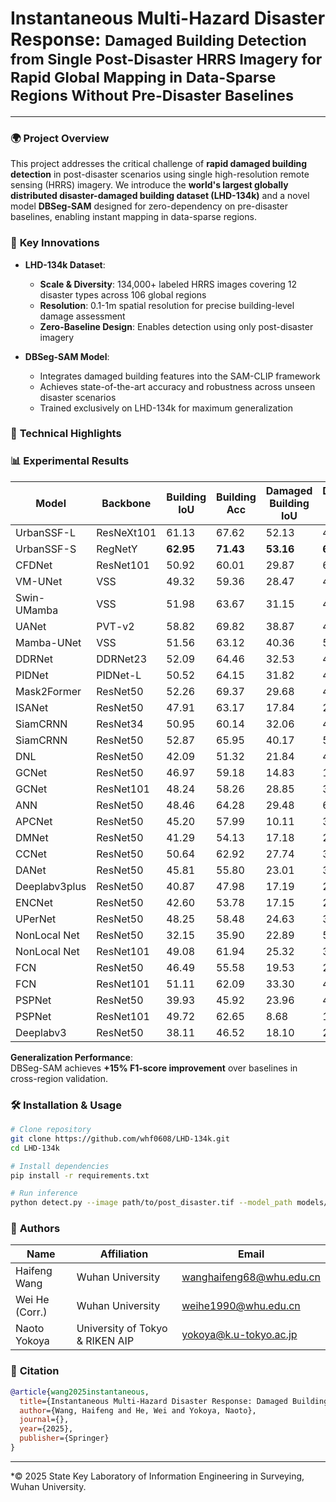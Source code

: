 # Instantaneous Multi-Hazard Disaster Response: <small>Damaged Building Detection from Single Post-Disaster HRRS Imagery for Rapid Global Mapping in Data-Sparse Regions Without Pre-Disaster Baselines</small>  



---

### 🌍 **Project Overview**
This project addresses the critical challenge of **rapid damaged building detection** in post-disaster scenarios using single high-resolution remote sensing (HRRS) imagery. We introduce the **world's largest globally distributed disaster-damaged building dataset (LHD-134k)** and a novel model **DBSeg-SAM** designed for zero-dependency on pre-disaster baselines, enabling instant mapping in data-sparse regions.

### 📌 **Key Innovations**
- **LHD-134k Dataset**:
  - **Scale & Diversity**: 134,000+ labeled HRRS images covering 12 disaster types across 106 global regions
  - **Resolution**: 0.1-1m spatial resolution for precise building-level damage assessment
  - **Zero-Baseline Design**: Enables detection using only post-disaster imagery

- **DBSeg-SAM Model**:
  - Integrates damaged building features into the SAM-CLIP framework
  - Achieves state-of-the-art accuracy and robustness across unseen disaster scenarios
  - Trained exclusively on LHD-134k for maximum generalization

### 🔬 **Technical Highlights**


### 📊 **Experimental Results**
| Model | Backbone | Building IoU | Building Acc | Damaged Building IoU | Damaged Building Acc | aAcc | mIoU | mAcc |
|-------|----------|-------------|--------------|----------------------|----------------------|------|------|------|
| UrbanSSF-L | ResNeXt101 | 61.13 | 67.62 | 52.13 | 49.53 | **95.10** | **67.20** | **77.90** |
| UrbanSSF-S | RegNetY | **62.95** | **71.43** | **53.16** | **68.14** | 94.90 | 65.60 | 77.48 |
| CFDNet | ResNet101 | 50.92 | 60.01 | 29.87 | 62.07 | 90.68 | 51.33 | 62.83 |
| VM-UNet | VSS | 49.32 | 59.36 | 28.47 | 43.59 | 91.03 | 58.18 | 69.70 |
| Swin-UMamba | VSS | 51.98 | 63.67 | 31.15 | 47.16 | 90.15 | 59.40 | 70.21 |
| UANet | PVT-v2 | 58.82 | 69.82 | 38.87 | 41.24 | 94.02 | 64.45 | 75.97 |
| Mamba-UNet | VSS | 51.56 | 63.12 | 40.36 | 54.63 | **95.64** | 63.70 | 74.85 |
| DDRNet | DDRNet23 | 52.09 | 64.46 | 32.53 | 45.40 | 93.41 | 46.68 | 54.15 |
| PIDNet | PIDNet-L | 50.52 | 64.15 | 31.82 | 48.48 | 92.93 | 46.72 | 56.27 |
| Mask2Former | ResNet50 | 52.26 | 69.37 | 29.68 | 42.47 | 93.04 | 50.01 | 60.60 |
| ISANet | ResNet50 | 47.91 | 63.17 | 17.84 | 20.53 | 92.48 | 40.18 | 55.82 |
| SiamCRNN | ResNet34 | 50.95 | 60.14 | 32.06 | 44.16 | 92.74 | 48.84 | 59.63 |
| SiamCRNN | ResNet50 | 52.87 | 65.95 | 40.17 | 56.15 | 93.51 | 52.80 | 64.46 |
| DNL | ResNet50 | 42.09 | 51.32 | 21.84 | 46.72 | 91.79 | 38.96 | 48.72 |
| GCNet | ResNet50 | 46.97 | 59.18 | 14.83 | 16.03 | 92.67 | 38.57 | 43.15 |
| GCNet | ResNet101 | 48.24 | 58.26 | 28.85 | 36.18 | 93.11 | 43.29 | 48.86 |
| ANN | ResNet50 | 48.46 | 64.28 | 29.48 | 62.19 | 92.09 | 43.70 | 56.95 |
| APCNet | ResNet50 | 45.20 | 57.99 | 10.11 | 34.68 | 91.96 | 48.91 | 62.79 |
| DMNet | ResNet50 | 41.29 | 54.13 | 17.18 | 24.90 | 91.53 | 37.48 | 43.89 |
| CCNet | ResNet50 | 50.64 | 62.92 | 27.74 | 35.23 | 93.21 | 42.97 | 48.99 |
| DANet | ResNet50 | 45.81 | 55.80 | 23.01 | 35.33 | 92.50 | 43.05 | 51.37 |
| Deeplabv3plus | ResNet50 | 40.87 | 47.98 | 17.19 | 23.36 | 92.20 | 38.41 | 43.41 |
| ENCNet | ResNet50 | 42.60 | 53.78 | 17.15 | 26.26 | 91.94 | 37.92 | 77.27 |
| UPerNet | ResNet50 | 48.25 | 58.48 | 24.63 | 34.20 | 92.88 | 45.37 | 54.21 |
| NonLocal Net | ResNet50 | 32.15 | 35.90 | 22.89 | 51.34 | 91.20 | 36.82 | 46.47 |
| NonLocal Net | ResNet101 | 49.08 | 61.94 | 25.32 | 39.31 | 92.73 | 42.60 | 50.50 |
| FCN | ResNet50 | 46.49 | 55.58 | 19.53 | 22.63 | 92.94 | 39.71 | 44.06 |
| FCN | ResNet101 | 51.11 | 62.09 | 33.30 | 41.39 | 93.43 | 45.24 | 51.14 |
| PSPNet | ResNet50 | 39.93 | 45.92 | 23.96 | 41.52 | 92.09 | 41.17 | 50.04 |
| PSPNet | ResNet101 | 49.72 | 62.65 | 8.68 | 10.08 | 93.71 | 50.38 | 56.63 |
| Deeplabv3 | ResNet50 | 38.11 | 46.52 | 18.10 | 24.90 | 91.67 | 36.95 | 42.24 |

**Generalization Performance**:  
DBSeg-SAM achieves **+15% F1-score improvement** over baselines in cross-region validation.

### 🛠️ **Installation & Usage**
```bash
# Clone repository
git clone https://github.com/whf0608/LHD-134k.git
cd LHD-134k

# Install dependencies
pip install -r requirements.txt

# Run inference
python detect.py --image path/to/post_disaster.tif --model_path models/dbseg_sam.pth
```

### 👥 **Authors**
| Name                | Affiliation                      | Email                 |
|---------------------|----------------------------------|-----------------------|
| Haifeng Wang         | Wuhan University                | wanghaifeng68@whu.edu.cn |
| Wei He (Corr.)       | Wuhan University                | weihe1990@whu.edu.cn   |
| Naoto Yokoya        | University of Tokyo & RIKEN AIP | yokoya@k.u-tokyo.ac.jp|

### 📜 **Citation**
```bibtex
@article{wang2025instantaneous,
  title={Instantaneous Multi-Hazard Disaster Response: Damaged Building Detection from Single Post-Disaster HRRS Imagery},
  author={Wang, Haifeng and He, Wei and Yokoya, Naoto},
  journal={},
  year={2025},
  publisher={Springer}
}
```


---

*© 2025 State Key Laboratory of Information Engineering in Surveying, Wuhan University.
```
